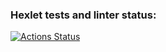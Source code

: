 ### Hexlet tests and linter status:
[![Actions Status](https://github.com/MikhailDrozdow/data-analytics-project-92/actions/workflows/hexlet-check.yml/badge.svg)](https://github.com/MikhailDrozdow/data-analytics-project-92/actions)